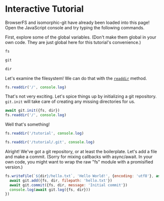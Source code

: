 # Interactive Tutorial

BrowserFS and isomorphic-git have already been loaded into this page! Open the JavaScript console and try typing the following commands.

First, explore some of the global variables. (Don't make them global in your own code. They are just global here for this tutorial's convenience.)

```js
fs
```

```js
git
```

```js
dir
```

Let's examine the filesystem! We can do that with the [`readdir`](https://nodejs.org/api/fs.html#fs_fs_readdir_path_options_callback) method.

```js
fs.readdir('/', console.log)
```

That's not very exciting. Let's spice things up by initializing a git repository. `git.init` will take care of creating any missing directories for us.

```js
await git.init({fs, dir})
fs.readdir('/', console.log)
```

Well that's something!

```js
fs.readdir('/tutorial', console.log)

fs.readdir('/tutorial/.git', console.log)
```

Alright! We've got a git repository, or at least the boilerplate. Let's add a file and make a commit.
(Sorry for mixing callbacks with async/await. In your own code, you might want to wrap the raw "fs" module with a promisified version.)

```js
fs.writeFile(`${dir}/hello.txt`, 'Hello World!', {encoding: 'utf8'}, async () => {
  await git.add({fs, dir, filepath: 'hello.txt'})
  await git.commit({fs, dir, message: 'Initial commit'})
  console.log(await git.log({fs, dir}))
})
```
